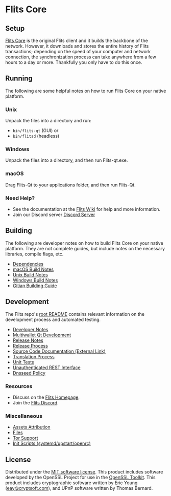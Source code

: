 Flits Core
=============

Setup
---------------------
[Flits Core](https://flitswallet.app/) is the original Flits client and it builds the backbone of the network. However, it downloads and stores the entire history of Flits transactions; depending on the speed of your computer and network connection, the synchronization process can take anywhere from a few hours to a day or more. Thankfully you only have to do this once.

Running
---------------------
The following are some helpful notes on how to run Flits Core on your native platform.

### Unix

Unpack the files into a directory and run:

- `bin/flits-qt` (GUI) or
- `bin/flitsd` (headless)

### Windows

Unpack the files into a directory, and then run Flits-qt.exe.

### macOS

Drag Flits-Qt to your applications folder, and then run Flits-Qt.

### Need Help?

* See the documentation at the [Flits Wiki](https://decenomy/FLS/)
for help and more information.
* Join our Discord server [Discord Server](__decenomy_discord_link__)

Building
---------------------
The following are developer notes on how to build Flits Core on your native platform. They are not complete guides, but include notes on the necessary libraries, compile flags, etc.

- [Dependencies](dependencies.md)
- [macOS Build Notes](build-osx.md)
- [Unix Build Notes](build-unix.md)
- [Windows Build Notes](build-windows.md)
- [Gitian Building Guide](gitian-building.md)

Development
---------------------
The Flits repo's [root README](/README.md) contains relevant information on the development process and automated testing.

- [Developer Notes](developer-notes.md)
- [Multiwallet Qt Development](multiwallet-qt.md)
- [Release Notes](release-notes.md)
- [Release Process](release-process.md)
- [Source Code Documentation (External Link)](https://decenomy/FLS/)
- [Translation Process](translation_process.md)
- [Unit Tests](unit-tests.md)
- [Unauthenticated REST Interface](REST-interface.md)
- [Dnsseed Policy](dnsseed-policy.md)

### Resources
* Discuss on the [Flits Homepage](https://flitswallet.app//).
* Join the [Flits Discord](__decenomy_discord_link__).

### Miscellaneous
- [Assets Attribution](assets-attribution.md)
- [Files](files.md)
- [Tor Support](tor.md)
- [Init Scripts (systemd/upstart/openrc)](init.md)

License
---------------------
Distributed under the [MIT software license](/COPYING).
This product includes software developed by the OpenSSL Project for use in the [OpenSSL Toolkit](https://www.openssl.org/). This product includes
cryptographic software written by Eric Young ([eay@cryptsoft.com](mailto:eay@cryptsoft.com)), and UPnP software written by Thomas Bernard.
